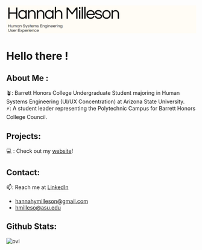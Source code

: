 ![BannerPNG](HANNAHBANNER.png)
# Hello there !
## About Me :
🪴: Barrett Honors College Undergraduate Student majoring in Human Systems Engineering (UI/UX Concentration) at Arizona State University.\
⚡: A student leader representing the Polytechnic Campus for Barrett Honors College Council.
## Projects:
💻 : Check out my [website](https://hannahymilleson.wixsite.com/webfolio/projects-6)!
## Contact:
 📫: Reach me at [LinkedIn](https://www.linkedin.com/in/hannah-milleson-aa05b31a2/)
 - [hannahymilleson@gmail.com](mailto:hannahymilleson@gmail.com)
 - [hmilleso@asu.edu](mailto:hmilleso@asu.edu)
## Github Stats:
<img src="https://github-readme-stats.vercel.app/api/top-langs?username=madushadhanushka&show_icons=true&locale=en&layout=compact&theme=chartreuse-dark" alt="ovi" />
